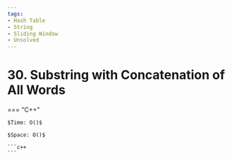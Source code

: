 ```yaml
---
tags:
- Hash Table
- String
- Sliding Window
- Unsolved
---
```



# 30. Substring with Concatenation of All Words

=== "C++"

    $Time: O()$

    $Space: O()$

    ```c++
    ```